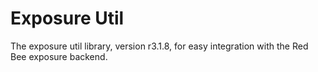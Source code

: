 # Exposure Util

The exposure util library, version r3.1.8, for easy integration with the Red Bee exposure backend.